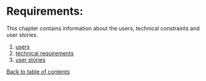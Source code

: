 # Requirements:
This chapter contains information about the users, technical constraints and user stories.

1. [users](./users.md)
2. [technical requirements](./technicalRequirements.md)
3. [user stories](./userStories.md)


[Back to table of contents](../../readme.md)